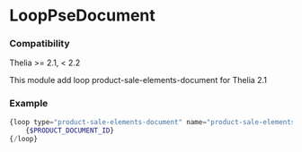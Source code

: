 # LoopPseDocument

### Compatibility
Thelia >= 2.1, < 2.2

This module add loop product-sale-elements-document for Thelia 2.1

### Example
```php
{loop type="product-sale-elements-document" name="product-sale-elements-document" product_sale_elements_id=42}
    {$PRODUCT_DOCUMENT_ID}
{/loop}
```